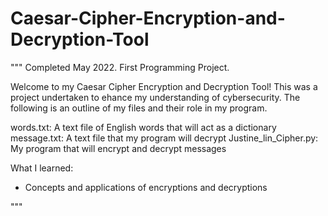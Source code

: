 # Caesar-Cipher-Encryption-and-Decryption-Tool
"""
Completed May 2022. First Programming Project. 

Welcome to my Caesar Cipher Encryption and Decryption Tool! 
This was a project undertaken to ehance my understanding of cybersecurity. 
The following is an outline of my files and their role in my program. 

words.txt: A text file of English words that will act as a dictionary 
message.txt: A text file that my program will decrypt 
Justine_lin_Cipher.py: My program that will encrypt and decrypt messages 

What I learned: 
  - Concepts and applications of encryptions and decryptions

"""
